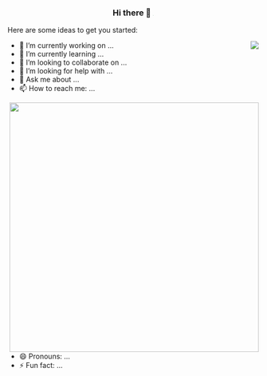 <center><h3>
    Hi there 👋   <img src="https://camo.githubusercontent.com/d5d230c9430fb5a59816746dca3536072a4699cfe16941b44a0eff9cc273c6be/68747470733a2f2f706963322e7a68696d672e636f6d2f76322d32383032303030336434613439336337386438323032626136633335663137395f622e77656270" style="zoom:7%;" />
    </h3></center>

Here are some ideas to get you started:

[<img align="right" src="https://github-readme-stats.vercel.app/api?username=ZephyrusZhang"></img>](https://metrics.lecoq.io/ouuan#gh-light-mode-only)

- 🔭 I’m currently working on ...
- 🌱 I’m currently learning ...
- 👯 I’m looking to collaborate on ...
- 🤔 I’m looking for help with ...
- 💬 Ask me about ...
- 📫 How to reach me: ...

[<img align="right" width=500 src="https://github-readme-stats.vercel.app/api/top-langs?username=ZephyrusZhang&show_icons=true&locale=en&layout=compact"></img>](https://metrics.lecoq.io/ouuan#gh-light-mode-only)

- 😄 Pronouns: ...
- ⚡ Fun fact: ...



